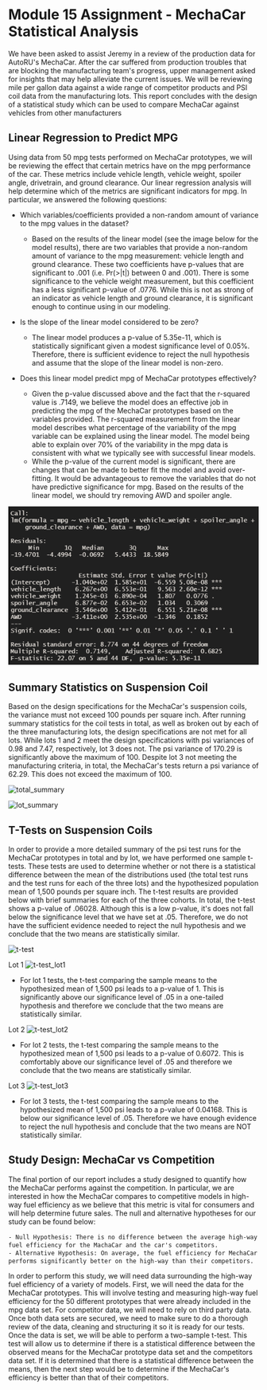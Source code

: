 # Module 15 Assignment - MechaCar Statistical Analysis
We have been asked to assist Jeremy in a review of the production data for AutoRU's MechaCar. After the car suffered from production troubles that are blocking the manufacturing team's progress, upper management asked for insights that may help alleviate the current issues. We will be reviewing mile per gallon data against a wide range of competitor products and PSI coil data from the manufacturing lots. This report concludes with the design of a statistical study which can be used to compare MechaCar against vehicles from other manufacturers

## Linear Regression to Predict MPG
Using data from 50 mpg tests performed on MechaCar prototypes, we will be reviewing the effect that certain metrics have on the mpg performance of the car. These metrics include vehicle length, vehicle weight, spoiler angle, drivetrain, and ground clearance. Our linear regression analysis will help determine which of the metrics are significant indicators for mpg. In particular, we answered the following questions:

- Which variables/coefficients provided a non-random amount of variance to the mpg values in the dataset?
	- Based on the results of the linear model (see the image below for the model results), there are two variables that provide a non-random amount of variance to the mpg measurement: vehicle length and ground clearance. These two coefficients have p-values that are significant to .001 (i.e. Pr(>|t|) between 0 and .001). There is some significance to the vehicle weight measurement, but this coefficient has a less significant p-value of .0776. While this is not as strong of an indicator as vehicle length and ground clearance, it is significant enough to continue using in our modeling.

- Is the slope of the linear model considered to be zero?
	- The linear model produces a p-value of 5.35e-11, which is statistically significant given a modest significance level of 0.05%. Therefore, there is sufficient evidence to reject the null hypothesis and assume that the slope of the linear model is non-zero. 

- Does this linear model predict mpg of MechaCar prototypes effectively?
	- Given the p-value discussed above and the fact that the r-squared value is .7149, we believe the model does an effective job in predicting the mpg of the MechaCar prototypes based on the variables provided. The r-squared measurement from the linear model describes what percentage of the variability of the mpg variable can be explained using the linear model. The model being able to explain over 70% of the variability in the mpg data is consistent with what we typically see with successful linear models.
	- While the p-value of the current model is significant, there are changes that can be made to better fit the model and avoid over-fitting. It would be advantageous to remove the variables that do not have predictive significance for mpg. Based on the results of the linear model, we should try removing AWD and spoiler angle.

![linear_regression_model](https://github.com/kjminges/MechaCar_Statistical_Analysis/blob/main/Resources/linear_regression_model.png)


## Summary Statistics on Suspension Coil 
Based on the design specifications for the MechaCar's suspension coils, the variance must not exceed 100 pounds per square inch. After running summary statistics for the coil tests in total, as well as broken out by each of the three manufacturing lots, the design specifications are not met for all lots. While lots 1 and 2 meet the design specifications with psi variances of 0.98 and 7.47, respectively, lot 3 does not. The psi variance of 170.29 is significantly above the maximum of 100. Despite lot 3 not meeting the manufacturing criteria, in total, the MechaCar's tests return a psi variance of 62.29. This does not exceed the maximum of 100.

![total_summary](https://github.com/kjminges/MechaCar_Statistical_Analysis/tree/main/Resources/total_summary.png)

![lot_summary](https://github.com/kjminges/MechaCar_Statistical_Analysis/tree/main/Resources/lot_summary.png)


## T-Tests on Suspension Coils
In order to provide a more detailed summary of the psi test runs for the MechaCar prototypes in total and by lot, we have performed one sample t-tests. These tests are used to determine whether or not there is a statistical difference between the mean of the distributions used (the total test runs and the test runs for each of the three lots) and the hypothesized population mean of 1,500 pounds per square inch. The t-test results are provided below with brief summaries for each of the three cohorts. In total, the t-test shows a p-value of .06028. Although this is a low p-value, it's does not fall below the significance level that we have set at .05. Therefore, we do not have the sufficient evidence needed to reject the null hypothesis and we conclude that the two means are statistically similar. 

![t-test](https://github.com/kjminges/MechaCar_Statistical_Analysis/tree/main/Resources/t-test.png)

Lot 1
![t-test_lot1](https://github.com/kjminges/MechaCar_Statistical_Analysis/tree/main/Resources/t-test_lot1.png)
- For lot 1 tests, the t-test comparing the sample means to the hypothesized mean of 1,500 psi leads to a p-value of 1. This is significantly above our significance level of .05 in a one-tailed hypothesis and therefore we conclude that the two means are statistically similar.

Lot 2
![t-test_lot2](https://github.com/kjminges/MechaCar_Statistical_Analysis/tree/main/Resources/t-test_lot2.png)
- For lot 2 tests, the t-test comparing the sample means to the hypothesized mean of 1,500 psi leads to a p-value of 0.6072. This is comfortably above our significance level of .05 and therefore we conclude that the two means are statistically similar.

Lot 3
![t-test_lot3](https://github.com/kjminges/MechaCar_Statistical_Analysis/tree/main/Resources/t-test_lot3.png)
- For lot 3 tests, the t-test comparing the sample means to the hypothesized mean of 1,500 psi leads to a p-value of 0.04168. This is below our significance level of .05. Therefore we have enough evidence to reject the null hypothesis and conclude that the two means are NOT statistically similar.


## Study Design: MechaCar vs Competition
The final portion of our report includes a study designed to quantify how the MechaCar performs against the competition. In particular, we are interested in how the MechaCar compares to competitive models in high-way fuel efficiency as we believe that this metric is vital for consumers and will help determine future sales. The null and alternative hypotheses for our study can be found below:

	- Null Hypothesis: There is no difference between the average high-way fuel efficiency for the MachaCar and the car's competitors.
	- Alternative Hypothesis: On average, the fuel efficiency for MechaCar performs significantly better on the high-way than their competitors.

In order to perform this study, we will need data surrounding the high-way fuel efficiency of a variety of models. First, we will need the data for the MechaCar prototypes. This will involve testing and measuring high-way fuel efficiency for the 50 different prototypes that were already included in the mpg data set. For competitor data, we will need to rely on third party data. Once both data sets are secured, we need to make sure to do a thorough review of the data, cleaning and structuring it so it is ready for our tests. Once the data is set, we will be able to perform a two-sample t-test. This test will allow us to determine if there is a statistical difference between the observed means for the MechaCar prototype data set and the competitors data set. If it is determined that there is a statistical difference between the means, then the next step would be to determine if the MechaCar's efficiency is better than that of their competitors. 
